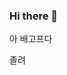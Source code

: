 ### Hi there 👋

<!--
**ywoo121/ywoo121** is a ✨ _special_ ✨ repository because its `README.md` (this file) appears on your GitHub profile.

Here are some ideas to get you started:

- 🔭 I’m currently working on ...
- 🌱 I’m currently learning ...
- 👯 I’m looking to collaborate on ...
- 🤔 I’m looking for help with ...
- 💬 Ask me about ...
- 📫 How to reach me: ...
- 😄 Pronouns: ...
- ⚡ Fun fact: ...
-->


아 배고프다  
<!-- 재밌어 보이는 것들을 해야지

지금은
swift, kotlin & spring, js, Unity 재밌어보여서 건드는 중
그리고 갑자기 진짜 뜬금없는데 아두이노 아님 파이썬 배우고 싶다. -->

졸려
